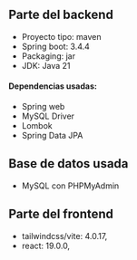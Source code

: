 ## Parte del backend

- Proyecto tipo:   maven
- Spring boot:     3.4.4
- Packaging:       jar
- JDK:             Java 21
#### Dependencias usadas:
- Spring web 
- MySQL Driver 
- Lombok 
- Spring Data JPA

## Base de datos usada

- MySQL con PHPMyAdmin


## Parte del frontend

- tailwindcss/vite:  4.0.17,
- react:             19.0.0,
